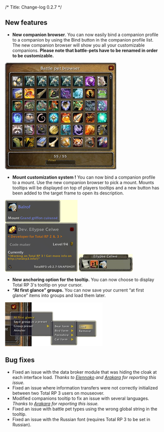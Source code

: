 /*
Title: Change-log 0.2.7
*/

## New features

* **New companion browser**. You can now easily bind a companion profile to a companion by using the Bind button in the companion profile list. The new companion browser will show you all your customizable companions. **Please note that battle-pets have to be renamed in order to be customizable.**

![Battle pet browser][pet_browser]

* **Mount customization system !** You can now bind a companion profile to a mount. Use the new companion browser to pick a mount. Mounts tooltips will be displayed on top of players tooltips and a new button has been added to the target frame to open its description.

![Mount tooltip][mount_tooltip]
![Mount target frame][mount_frame]

* **New anchoring option for the tooltip.** You can now choose to display Total RP 3's tooltip on your cursor.
* **“At first glance” groups.** You can now save your current “at first glance” items into groups and load them later.

![At first glance groups][afg_groups]

## Bug fixes

* Fixed an issue with the data broker module that was hiding the cloak at each interface load. _Thanks to [Elennoko] and [Arakara][Arakara cloak] for reporting this issue._
* Fixed an issue where information transfers were not correctly initialized between two Total RP 3 users on mouseover.
* Modified companions tooltip to fix an issue with several languages. *Thanks to [Arakara][Arakara pet] for reporting this issue.*
* Fixed an issue with battle pet types using the wrong global string in the tooltip.
* Fixed an issue with the Russian font (requires Total RP 3 to be set in Russian).

[pet_browser]: 0.2.7_pet_browser.png
[mount_tooltip]: 0.2.7_mount_tooltip.png
[mount_frame]: 0.2.7_mount_frame.jpeg
[afg_groups]: 0.2.7_afg_groups.png

[Elennoko]: http://www.curse.com/addons/wow/total-rp-3#c128
[Arakara cloak]: http://forums.telkostrasz.be/thread-1036-post-6460.html
[Arakara pet]: http://forums.telkostrasz.be/thread-1039.html